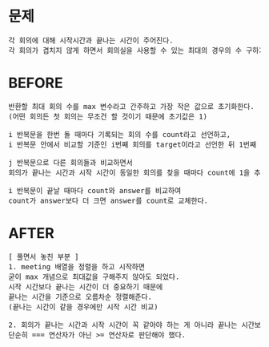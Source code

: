# 문제

<pre>
각 회의에 대해 시작시간과 끝나는 시간이 주어진다.
각 회의가 겹치지 않게 하면서 회의실을 사용할 수 있는 최대의 경우의 수 구하기
</pre>

# BEFORE

<pre>
반환할 최대 회의 수를 max 변수라고 간주하고 가장 작은 값으로 초기화한다. 
(어떤 회의든 첫 회의는 무조건 할 것이기 때문에 초기값은 1)

i 반복문을 한번 돌 때마다 기록되는 회의 수를 count라고 선언하고,
i 반복문 안에서 비교할 기준인 i번째 회의를 target이라고 선언한 뒤 1번째 회의로 초기화한다.

j 반복문으로 다른 회의들과 비교하면서
회의가 끝나는 시간과 시작 시간이 동일한 회의를 찾을 때마다 count에 1을 추가한다.

i 반복문이 끝날 때마다 count와 answer를 비교하여 
count가 answer보다 더 크면 answer를 count로 교체한다.
</pre>

# AFTER

<pre>
[ 풀면서 놓친 부분 ]
1. meeting 배열을 정렬을 하고 시작하면
굳이 max 개념으로 최대값을 구해주지 않아도 되었다.
시작 시간보다 끝나는 시간이 더 중요하기 때문에
끝나는 시간을 기준으로 오름차순 정렬해준다.
(끝나는 시간이 같을 경우에만 시작 시간 비교)

2. 회의가 끝나는 시간과 시작 시간이 꼭 같아야 하는 게 아니라 끝나는 시간보다 시작 시간이 더 커도 (= 사이에 공백이 있어도) 되는 경우를 고려하지 않았다.
단순히 === 연산자가 아닌 >= 연산자로 판단해야 했다.
</pre>
